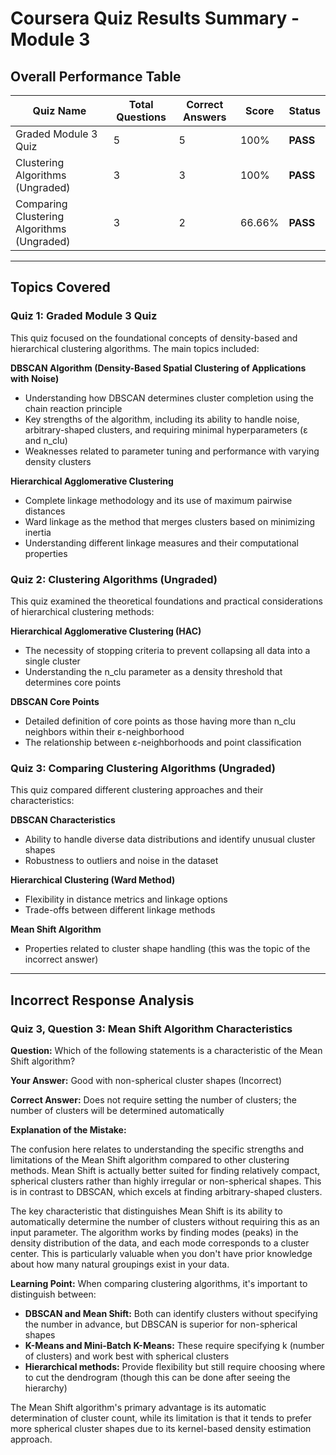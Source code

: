 # Coursera Quiz Results Summary - Module 3

## Overall Performance Table

| Quiz Name | Total Questions | Correct Answers | Score | Status |
|-----------|----------------|-----------------|-------|---------|
| Graded Module 3 Quiz | 5 | 5 | 100% | **PASS** |
| Clustering Algorithms (Ungraded) | 3 | 3 | 100% | **PASS** |
| Comparing Clustering Algorithms (Ungraded) | 3 | 2 | 66.66% | **PASS** |

---

## Topics Covered

### Quiz 1: Graded Module 3 Quiz
This quiz focused on the foundational concepts of density-based and hierarchical clustering algorithms. The main topics included:

**DBSCAN Algorithm (Density-Based Spatial Clustering of Applications with Noise)**
- Understanding how DBSCAN determines cluster completion using the chain reaction principle
- Key strengths of the algorithm, including its ability to handle noise, arbitrary-shaped clusters, and requiring minimal hyperparameters (ε and n_clu)
- Weaknesses related to parameter tuning and performance with varying density clusters

**Hierarchical Agglomerative Clustering**
- Complete linkage methodology and its use of maximum pairwise distances
- Ward linkage as the method that merges clusters based on minimizing inertia
- Understanding different linkage measures and their computational properties

### Quiz 2: Clustering Algorithms (Ungraded)
This quiz examined the theoretical foundations and practical considerations of hierarchical clustering methods:

**Hierarchical Agglomerative Clustering (HAC)**
- The necessity of stopping criteria to prevent collapsing all data into a single cluster
- Understanding the n_clu parameter as a density threshold that determines core points

**DBSCAN Core Points**
- Detailed definition of core points as those having more than n_clu neighbors within their ε-neighborhood
- The relationship between ε-neighborhoods and point classification

### Quiz 3: Comparing Clustering Algorithms (Ungraded)
This quiz compared different clustering approaches and their characteristics:

**DBSCAN Characteristics**
- Ability to handle diverse data distributions and identify unusual cluster shapes
- Robustness to outliers and noise in the dataset

**Hierarchical Clustering (Ward Method)**
- Flexibility in distance metrics and linkage options
- Trade-offs between different linkage methods

**Mean Shift Algorithm**
- Properties related to cluster shape handling (this was the topic of the incorrect answer)

---

## Incorrect Response Analysis

### Quiz 3, Question 3: Mean Shift Algorithm Characteristics
**Question:** Which of the following statements is a characteristic of the Mean Shift algorithm?

**Your Answer:** Good with non-spherical cluster shapes (Incorrect)

**Correct Answer:** Does not require setting the number of clusters; the number of clusters will be determined automatically

**Explanation of the Mistake:**

The confusion here relates to understanding the specific strengths and limitations of the Mean Shift algorithm compared to other clustering methods. Mean Shift is actually better suited for finding relatively compact, spherical clusters rather than highly irregular or non-spherical shapes. This is in contrast to DBSCAN, which excels at finding arbitrary-shaped clusters.

The key characteristic that distinguishes Mean Shift is its ability to automatically determine the number of clusters without requiring this as an input parameter. The algorithm works by finding modes (peaks) in the density distribution of the data, and each mode corresponds to a cluster center. This is particularly valuable when you don't have prior knowledge about how many natural groupings exist in your data.

**Learning Point:** When comparing clustering algorithms, it's important to distinguish between:
- **DBSCAN and Mean Shift:** Both can identify clusters without specifying the number in advance, but DBSCAN is superior for non-spherical shapes
- **K-Means and Mini-Batch K-Means:** These require specifying k (number of clusters) and work best with spherical clusters
- **Hierarchical methods:** Provide flexibility but still require choosing where to cut the dendrogram (though this can be done after seeing the hierarchy)

The Mean Shift algorithm's primary advantage is its automatic determination of cluster count, while its limitation is that it tends to prefer more spherical cluster shapes due to its kernel-based density estimation approach.